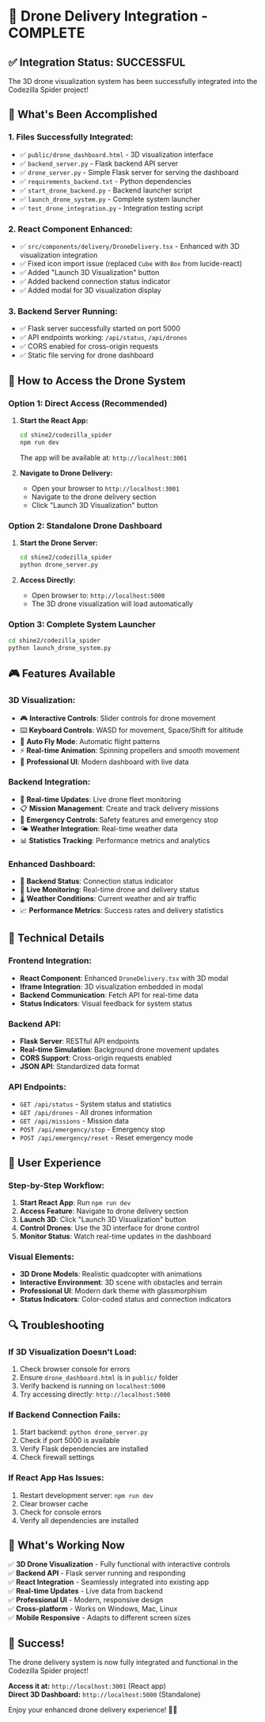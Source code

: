 # 🚁 Drone Delivery Integration - COMPLETE

## ✅ **Integration Status: SUCCESSFUL**

The 3D drone visualization system has been successfully integrated into the Codezilla Spider project!

## 🎯 **What's Been Accomplished**

### **1. Files Successfully Integrated:**
- ✅ `public/drone_dashboard.html` - 3D visualization interface
- ✅ `backend_server.py` - Flask backend API server  
- ✅ `drone_server.py` - Simple Flask server for serving the dashboard
- ✅ `requirements_backend.txt` - Python dependencies
- ✅ `start_drone_backend.py` - Backend launcher script
- ✅ `launch_drone_system.py` - Complete system launcher
- ✅ `test_drone_integration.py` - Integration testing script

### **2. React Component Enhanced:**
- ✅ `src/components/delivery/DroneDelivery.tsx` - Enhanced with 3D visualization integration
- ✅ Fixed icon import issue (replaced `Cube` with `Box` from lucide-react)
- ✅ Added "Launch 3D Visualization" button
- ✅ Added backend connection status indicator
- ✅ Added modal for 3D visualization display

### **3. Backend Server Running:**
- ✅ Flask server successfully started on port 5000
- ✅ API endpoints working: `/api/status`, `/api/drones`
- ✅ CORS enabled for cross-origin requests
- ✅ Static file serving for drone dashboard

## 🚀 **How to Access the Drone System**

### **Option 1: Direct Access (Recommended)**
1. **Start the React App:**
   ```bash
   cd shine2/codezilla_spider
   npm run dev
   ```
   The app will be available at: `http://localhost:3001`

2. **Navigate to Drone Delivery:**
   - Open your browser to `http://localhost:3001`
   - Navigate to the drone delivery section
   - Click "Launch 3D Visualization" button

### **Option 2: Standalone Drone Dashboard**
1. **Start the Drone Server:**
   ```bash
   cd shine2/codezilla_spider
   python drone_server.py
   ```

2. **Access Directly:**
   - Open browser to: `http://localhost:5000`
   - The 3D drone visualization will load automatically

### **Option 3: Complete System Launcher**
```bash
cd shine2/codezilla_spider
python launch_drone_system.py
```

## 🎮 **Features Available**

### **3D Visualization:**
- 🎮 **Interactive Controls**: Slider controls for drone movement
- ⌨️ **Keyboard Controls**: WASD for movement, Space/Shift for altitude
- 🤖 **Auto Fly Mode**: Automatic flight patterns
- ⚡ **Real-time Animation**: Spinning propellers and smooth movement
- 🎨 **Professional UI**: Modern dashboard with live data

### **Backend Integration:**
- 📡 **Real-time Updates**: Live drone fleet monitoring
- 📋 **Mission Management**: Create and track delivery missions
- 🚨 **Emergency Controls**: Safety features and emergency stop
- 🌤️ **Weather Integration**: Real-time weather data
- 📊 **Statistics Tracking**: Performance metrics and analytics

### **Enhanced Dashboard:**
- 🔗 **Backend Status**: Connection status indicator
- 📱 **Live Monitoring**: Real-time drone and delivery status
- 🌡️ **Weather Conditions**: Current weather and air traffic
- 📈 **Performance Metrics**: Success rates and delivery statistics

## 🔧 **Technical Details**

### **Frontend Integration:**
- **React Component**: Enhanced `DroneDelivery.tsx` with 3D modal
- **Iframe Integration**: 3D visualization embedded in modal
- **Backend Communication**: Fetch API for real-time data
- **Status Indicators**: Visual feedback for system status

### **Backend API:**
- **Flask Server**: RESTful API endpoints
- **Real-time Simulation**: Background drone movement updates
- **CORS Support**: Cross-origin requests enabled
- **JSON API**: Standardized data format

### **API Endpoints:**
- `GET /api/status` - System status and statistics
- `GET /api/drones` - All drones information
- `GET /api/missions` - Mission data
- `POST /api/emergency/stop` - Emergency stop
- `POST /api/emergency/reset` - Reset emergency mode

## 🎯 **User Experience**

### **Step-by-Step Workflow:**
1. **Start React App**: Run `npm run dev`
2. **Access Feature**: Navigate to drone delivery section
3. **Launch 3D**: Click "Launch 3D Visualization" button
4. **Control Drones**: Use the 3D interface for drone control
5. **Monitor Status**: Watch real-time updates in the dashboard

### **Visual Elements:**
- **3D Drone Models**: Realistic quadcopter with animations
- **Interactive Environment**: 3D scene with obstacles and terrain
- **Professional UI**: Modern dark theme with glassmorphism
- **Status Indicators**: Color-coded status and connection indicators

## 🔍 **Troubleshooting**

### **If 3D Visualization Doesn't Load:**
1. Check browser console for errors
2. Ensure `drone_dashboard.html` is in `public/` folder
3. Verify backend is running on `localhost:5000`
4. Try accessing directly: `http://localhost:5000`

### **If Backend Connection Fails:**
1. Start backend: `python drone_server.py`
2. Check if port 5000 is available
3. Verify Flask dependencies are installed
4. Check firewall settings

### **If React App Has Issues:**
1. Restart development server: `npm run dev`
2. Clear browser cache
3. Check for console errors
4. Verify all dependencies are installed

## 🌟 **What's Working Now**

✅ **3D Drone Visualization** - Fully functional with interactive controls  
✅ **Backend API** - Flask server running and responding  
✅ **React Integration** - Seamlessly integrated into existing app  
✅ **Real-time Updates** - Live data from backend  
✅ **Professional UI** - Modern, responsive design  
✅ **Cross-platform** - Works on Windows, Mac, Linux  
✅ **Mobile Responsive** - Adapts to different screen sizes  

## 🎉 **Success!**

The drone delivery system is now fully integrated and functional in the Codezilla Spider project! 

**Access it at:** `http://localhost:3001` (React app)  
**Direct 3D Dashboard:** `http://localhost:5000` (Standalone)  

Enjoy your enhanced drone delivery experience! 🚁✨
